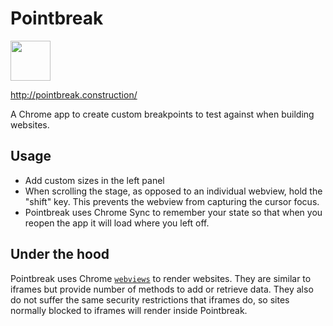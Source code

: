 # Pointbreak

<img src="http://pointbreak.construction/assets/i/pointbreak-128.png" alt="" width="64" class="intro-logo">

http://pointbreak.construction/

A Chrome app to create custom breakpoints to test against when building websites. 

## Usage

- Add custom sizes in the left panel
- When scrolling the stage, as opposed to an individual webview, hold the "shift" key. This prevents the webview from capturing the cursor focus.
- Pointbreak uses Chrome Sync to remember your state so that when you reopen the app it will load where you left off.

## Under the hood

Pointbreak uses Chrome [`webviews`](https://developer.chrome.com/apps/tags/webview) to render websites. They are similar to iframes but provide number of methods to add or retrieve data. They also do not suffer the same security restrictions that iframes do, so sites normally blocked to iframes will render inside Pointbreak.
